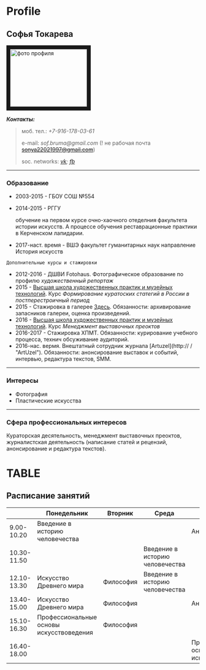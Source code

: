 Profile
===
Софья Токарева
---
<img src="https://pp.userapi.com/c605926/v605926620/1f46/qI9TeLfHyeU.jpg" 
alt="фото профиля" width="200" height="150" border="10" />

*__Контакты:__*

>моб. тел.: *+7-916-178-03-61*
>
>e-mail: _sof.bruma@gmail.com_ (! не рабочая почта ~~sonya22021997@gmail.com~~)
>
>soc. networks: *[vk](https://vk.com/sonya_tokareva "VKpage");
>[fb](https://www.facebook.com/profile.php?id=100004355915887 "FBpage")*
***
### **Образование**
- 2003-2015 - ГБОУ СОШ №554
- 2014-2015 - РГГУ 

   обучение на первом курсе очно-хаочного отеделния факультета истории искусств. А процессе обучения реставрационные практики в Керченском лапидарии. 
- 2017-наст. время - ВШЭ факультет гуманитарных наук направление История искусств

`Дополнительные курсы и стажировки`
* 2012-2016 - ДШВИ Fotohaus. Фотографическое образование по профилю *художественный репортаж*
* 2015 - [Высшая школа художественных практик и музейных технологий](http://realskill.ru/ "ХПМТ"). Курс *Формирование куратоских статегий в России в постперестроичный период*
* 2015 - Стажировка в галерее [Здесь](http://zdes.gallery/ "zdes.gallery"). Обязанности: архивирование запасников галереи, оценка произведений. 
* 2016 - [Высшая школа художественных практик и музейных технологий](http://realskill.ru/ "ХПМТ"). Курс *Менеджмент выставочных преоктов*
* 2016-2017 - Стажировка ХПМТ. Обязанности: курирование учебного процесса, технич обсуживание аудиторий. 
* 2016-нас. вермя.  Внештатный сотрудник журнала [Artuzel](http:// / "ArtUzel"). Обязанности: анонсирование выставок и событий, интервью, редактура текстов, SMM.
***
### __Интересы__
+ Фотография
+ Пластические искусства
___
### **Сфера профессиональных интересов**
Кураторская десятельность, менеджмент выставочных преоктов, журналистская деятельность (написание статей и рецензий, анонсирование и редактура текстов).



TABLE
===
Расписание занятий
---

||Понедельник|Вторник|Среда|Четверг|Пятница|Суббота|
|---|---|---|---|---|---|---|
|9.00-10.20|Введение в историю человечества|||Английский язык|||
|10.30-11.50|||Введение в историю человечества||Искусство Древнего мира||
|12.10-13.30|Искусство Древнего мира|Философия|Введение в историю человечества||Искусство Древнего мира||
|13.40-15.00|Искусство Древнего мира|Философия||Английский язык|Цифровая грамотность||
|15.10-16.30|Профессиональные основы искусствоведения|Философия|||||
|16.40-18.00||||Профессиональные основы искусствоведения|Цифровая грамотность||
